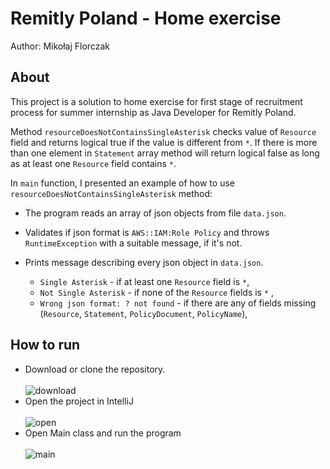 # Remitly Poland - Home exercise 
Author: Mikołaj Florczak

## About
This project is a solution to home exercise for first stage of recruitment process
for summer internship as Java Developer for Remitly Poland. <br/>

Method `resourceDoesNotContainsSingleAsterisk` checks value of `Resource` field
and returns logical true if the value is different from `*`.
If there is more than one element in `Statement` array method will return logical
false as long as at least one `Resource` field contains `*`.

In `main` function, I presented an example of how to use `resourceDoesNotContainsSingleAsterisk` method:

- The program reads an array of json objects from file `data.json`. 

- Validates if json format is `AWS::IAM:Role Policy` and throws `RuntimeException` 
with a suitable message, if it's not.

- Prints message describing every json object in `data.json`. 
  - `Single Asterisk` - if at least one `Resource` field is `*`,
  - `Not Single Asterisk` - if none of the `Resource` fields is `*` ,
  - `Wrong json format: ? not found` - if there are any of fields missing 
  (`Resource`, `Statement`, `PolicyDocument`, `PolicyName`),

## How to run
- Download or clone the repository.<br/><br/>
![download](https://github.com/florczaq/Home-Exercise-Remitly/assets/84631301/3e19a456-f322-4cbe-bf67-6662b086c186)<br/>
- Open the project in IntelliJ<br/><br/>
![open](https://github.com/florczaq/Home-Exercise-Remitly/assets/84631301/8dabec3a-d636-48af-ab03-8c810427394d) <br/>
- Open Main class and run the program<br/><br/>
![main](https://github.com/florczaq/Home-Exercise-Remitly/assets/84631301/df6a7da3-0342-4c70-8cb7-3710519ae344) <br/>
